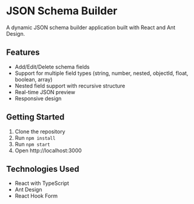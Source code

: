 # JSON Schema Builder

A dynamic JSON schema builder application built with React and Ant Design.

## Features
- Add/Edit/Delete schema fields
- Support for multiple field types (string, number, nested, objectId, float, boolean, array)
- Nested field support with recursive structure
- Real-time JSON preview
- Responsive design

## Getting Started
1. Clone the repository
2. Run `npm install`
3. Run `npm start`
4. Open http://localhost:3000

## Technologies Used
- React with TypeScript
- Ant Design
- React Hook Form